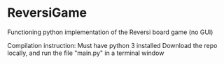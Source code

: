 # ReversiGame
Functioning python implementation of the Reversi board game (no GUI)

Compilation instruction:
Must have python 3 installed
Download the repo locally, and run the file "main.py" in a terminal window
